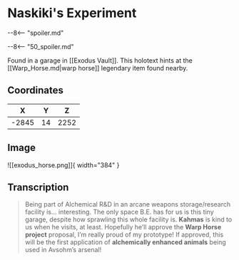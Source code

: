 # Naskiki's Experiment

--8<-- "spoiler.md"

--8<-- "50_spoiler.md"

Found in a garage in [[Exodus Vault]]. This holotext hints at the [[Warp_Horse.md|warp horse]] legendary item found nearby.

## Coordinates
| **X** | **Y** | **Z** |
| :---: | :---: | :---: |
| -2845 |  14   | 2252  |

## Image

![[exodus_horse.png]]{ width="384" }

## Transcription
> Being part of Alchemical R&D in an arcane weapons storage/research facility is… interesting. The only space B.E. has for us is this tiny garage, despite how sprawling this whole facility is. **Kahmas** is kind to us when he visits, at least. Hopefully he’ll approve the **Warp Horse project** proposal, I’m really proud of my prototype! If approved, this will be the first application of **alchemically enhanced animals** being used in Avsohm’s arsenal!
